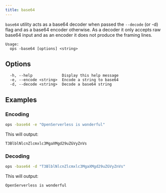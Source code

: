 ```yaml
---
title: base64
---
```


`base64` utility acts as a base64 decoder when passed the `--decode` (or -d) flag and as a base64 encoder
otherwise. As a decoder it only accepts raw base64 input and as an encoder it does not produce the framing
lines.

```text
Usage:
  ops -base64 [options] <string>
```

## Options

```
  -h, --help             Display this help message
  -e, --encode <string>  Encode a string to base64
  -d, --decode <string>  Decode a base64 string
```

## Examples

### Encoding

```bash
ops -base64 -e "OpenServerless is wonderful"
```

This will output:

```text
T3BlblNlcnZlcmxlc3MgaXMgd29uZGVyZnVs
```

### Decoding

```bash
ops -base64 -d "T3BlblNlcnZlcmxlc3MgaXMgd29uZGVyZnVs"
```

This will output:

```text
OpenServerless is wonderful
```